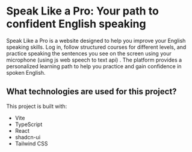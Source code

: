# Speak Like a Pro: Your path to confident English speaking

Speak Like a Pro is a website designed to help you improve your English speaking skills. Log in, follow structured courses for different levels, and practice speaking the sentences you see on the screen using your microphone (using js web speech to text api) . The platform provides a personalized learning path to help you practice and gain confidence in spoken English.

## What technologies are used for this project?

This project is built with:

- Vite
- TypeScript
- React
- shadcn-ui
- Tailwind CSS

